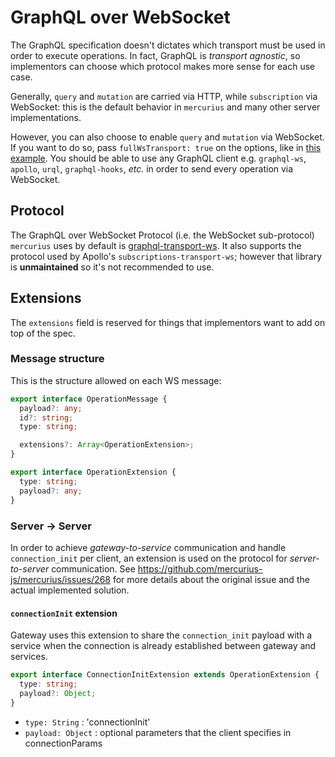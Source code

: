 # GraphQL over WebSocket

The GraphQL specification doesn't dictates which transport must be used in order to execute operations. In fact, GraphQL is _transport agnostic_, so implementors can choose which protocol makes more sense for each use case.

Generally, `query` and `mutation` are carried via HTTP, while `subscription` via WebSocket: this is the default behavior in `mercurius` and many other server implementations.

However, you can also choose to enable `query` and `mutation` via WebSocket. If you want to do so, pass `fullWsTransport: true` on the options, like in [this example](../examples/full-ws-transport.md). You should be able to use any GraphQL client e.g. `graphql-ws`, `apollo`, `urql`, `graphql-hooks`, _etc._ in order to send every operation via WebSocket.

## Protocol

The GraphQL over WebSocket Protocol (i.e. the WebSocket sub-protocol) `mercurius` uses by default is [graphql-transport-ws](https://github.com/enisdenjo/graphql-ws/blob/master/PROTOCOL.md). It also supports the protocol used by Apollo's `subscriptions-transport-ws`; however that library is **unmaintained** so it's not recommended to use.

## Extensions

The `extensions` field is reserved for things that implementors want to add on top of the spec.

### Message structure

This is the structure allowed on each WS message:

```ts
export interface OperationMessage {
  payload?: any;
  id?: string;
  type: string;

  extensions?: Array<OperationExtension>;
}

export interface OperationExtension {
  type: string;
  payload?: any;
}
```

### Server -> Server

In order to achieve _gateway-to-service_ communication and handle `connection_init` per client, an extension is used on the protocol for _server-to-server_ communication. See https://github.com/mercurius-js/mercurius/issues/268 for more details about the original issue and the actual implemented solution.

#### `connectionInit` extension

Gateway uses this extension to share the `connection_init` payload with a service when the connection is already established between gateway and services.

```ts
export interface ConnectionInitExtension extends OperationExtension {
  type: string;
  payload?: Object;
}
```

- `type: String` : 'connectionInit'
- `payload: Object` : optional parameters that the client specifies in connectionParams
